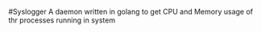 #Syslogger
A daemon written in golang to get CPU and Memory usage of thr processes running in system
